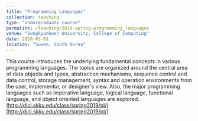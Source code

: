 ```yaml
---
title: "Programming Languages"
collection: teaching
type: "Undergraduate course"
permalink: /teaching/2019-spring-programming_languages
venue: "Sungkyunkwan University, College of Computing"
date: 2019-03-01
location: "Suwon, South Korea"
---
```


This course introduces the underlying fundamental concepts in various programming languages. The topics are organized around the central area of data objects and types, abstraction mechanisms, sequence control and data control, storage management, syntax and operation environments from the user, implementor, or designer's view. Also, the major programming languages such as imperative language, logical language, functional language, and object oriented languages are explored.
(http://dicl.skku.edu/class/spring2019/pl/)[http://dicl.skku.edu/class/spring2019/pl/]
